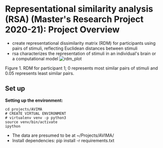 # Representational similarity analysis (RSA) (Master's Research Project 2020-21): Project Overview #
- create representational dissimilarity matrix (RDM) for participants using pairs of stimuli, reflecting Euclidean distances between stimuli
-  rsa characterizes the representation of stimuli in an individual's brain or a computational model 
![rdm_plot](https://user-images.githubusercontent.com/74196907/103173524-8e311980-4853-11eb-991a-addce9202bbf.png) 

Figure 1. RDM for participant 1; 0 represents most similar pairs of stimuli and 0.05 represents least similar pairs. 
## Set up ## 
**Setting up the environment:**

```
cd projects/AVIMA
# CREATE VIRTUAL ENVIRONMENT
# virtualenv venv -p python3
source venv/bin/activate
ipython 
```
- The data are presumed to be at ~/Projects/AVIMA/
- Install dependencies: pip install -r requirements.txt
